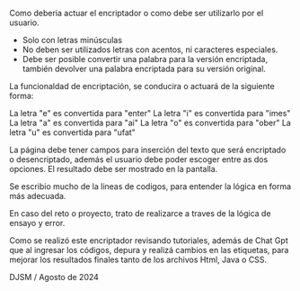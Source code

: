 Como deberia actuar el encriptador o como debe ser utilizarlo por el usuario.

- Solo con letras minúsculas
- No deben ser utilizados letras con acentos, ni caracteres especiales.
- Debe ser posible convertir una palabra para la versión encriptada, también devolver una palabra encriptada para su versión original.

La funcionaldad de encriptación, se conducira o actuará de la siguiente forma:

La letra "e" es convertida para "enter" 
La letra "i" es convertida para "imes" 
La letra "a" es convertida para "ai" 
La letra "o" es convertida para "ober" 
La letra "u" es convertida para "ufat"

La página debe tener campos para inserción del texto que será encriptado o desencriptado, 
además el usuario debe poder escoger entre as dos opciones. El resultado debe ser mostrado en la pantalla.

Se escribio mucho de la lineas de codigos, para entender la lógica en forma más adecuada.

En caso del reto o proyecto, trato de realizarce a traves de la lógica de ensayo y error.

Como se realizó este encriptador revisando tutoriales, además de Chat Gpt que al ingresar los códigos, depura y realizá cambios en las etiquetas, 
para mejorar los resultados finales tanto de los archivos Html, Java o CSS.

DJSM  / Agosto de 2024
